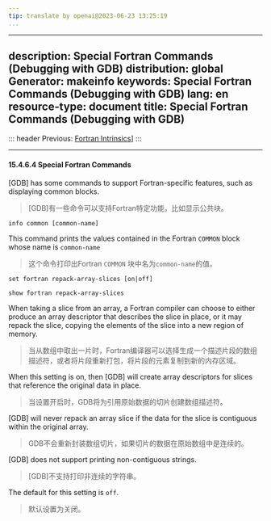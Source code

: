 ```yaml
---
tip: translate by openai@2023-06-23 13:25:19
...
```

---
description: Special Fortran Commands (Debugging with GDB)
distribution: global
Generator: makeinfo
keywords: Special Fortran Commands (Debugging with GDB)
lang: en
resource-type: document
title: Special Fortran Commands (Debugging with GDB)
---
::: header
Previous: [Fortran Intrinsics](Fortran-Intrinsics.html#Fortran-Intrinsics)]
:::

---

#### 15.4.6.4 Special Fortran Commands


[GDB] has some commands to support Fortran-specific features, such as displaying common blocks.

> [GDB]有一些命令可以支持Fortran特定功能，比如显示公共块。

`info common [common-name]`


This command prints the values contained in the Fortran `COMMON` block whose name is `common-name`

> 这个命令打印出Fortran `COMMON` 块中名为`common-name`的值。

`set fortran repack-array-slices [on|off]`

`show fortran repack-array-slices`


When taking a slice from an array, a Fortran compiler can choose to either produce an array descriptor that describes the slice in place, or it may repack the slice, copying the elements of the slice into a new region of memory.

> 当从数组中取出一片时，Fortran编译器可以选择生成一个描述片段的数组描述符，或者将片段重新打包，将片段的元素复制到新的内存区域。


When this setting is on, then [GDB] will create array descriptors for slices that reference the original data in place.

> 当设置开启时，GDB将为引用原始数据的切片创建数组描述符。


[GDB] will never repack an array slice if the data for the slice is contiguous within the original array.

> GDB不会重新封装数组切片，如果切片的数据在原始数组中是连续的。


[GDB] does not support printing non-contiguous strings.

> [GDB]不支持打印非连续的字符串。


The default for this setting is `off`.

> 默认设置为关闭。
